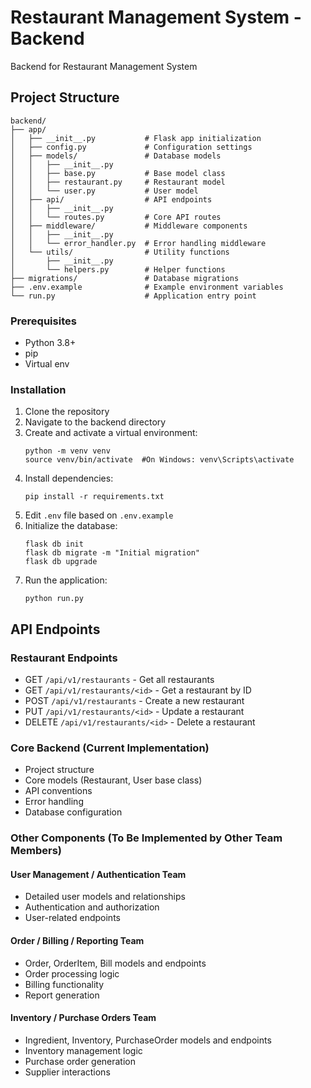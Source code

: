 # Restaurant Management System - Backend

Backend for Restaurant Management System

## Project Structure

```
backend/
├── app/
│   ├── __init__.py           # Flask app initialization
│   ├── config.py             # Configuration settings
│   ├── models/               # Database models
│   │   ├── __init__.py
│   │   ├── base.py           # Base model class
│   │   ├── restaurant.py     # Restaurant model
│   │   └── user.py           # User model
│   ├── api/                  # API endpoints
│   │   ├── __init__.py
│   │   └── routes.py         # Core API routes
│   ├── middleware/           # Middleware components
│   │   ├── __init__.py
│   │   └── error_handler.py  # Error handling middleware
│   └── utils/                # Utility functions
│       ├── __init__.py
│       └── helpers.py        # Helper functions
├── migrations/               # Database migrations
├── .env.example              # Example environment variables
└── run.py                    # Application entry point
```


### Prerequisites

- Python 3.8+
- pip
- Virtual env

### Installation

1. Clone the repository
2. Navigate to the backend directory
3. Create and activate a virtual environment:
   ```
   python -m venv venv
   source venv/bin/activate  #On Windows: venv\Scripts\activate
   ```
4. Install dependencies:
   ```
   pip install -r requirements.txt
   ```
5. Edit `.env` file based on `.env.example`
6. Initialize the database:
   ```
   flask db init
   flask db migrate -m "Initial migration"
   flask db upgrade
   ```
7. Run the application:
   ```
   python run.py
   ```

## API Endpoints

### Restaurant Endpoints

- GET `/api/v1/restaurants` - Get all restaurants
- GET `/api/v1/restaurants/<id>` - Get a restaurant by ID
- POST `/api/v1/restaurants` - Create a new restaurant
- PUT `/api/v1/restaurants/<id>` - Update a restaurant
- DELETE `/api/v1/restaurants/<id>` - Delete a restaurant


### Core Backend (Current Implementation)
- Project structure
- Core models (Restaurant, User base class)
- API conventions
- Error handling
- Database configuration

### Other Components (To Be Implemented by Other Team Members)

#### User Management / Authentication Team
- Detailed user models and relationships
- Authentication and authorization
- User-related endpoints

#### Order / Billing / Reporting Team
- Order, OrderItem, Bill models and endpoints
- Order processing logic
- Billing functionality
- Report generation

#### Inventory / Purchase Orders Team
- Ingredient, Inventory, PurchaseOrder models and endpoints
- Inventory management logic
- Purchase order generation
- Supplier interactions